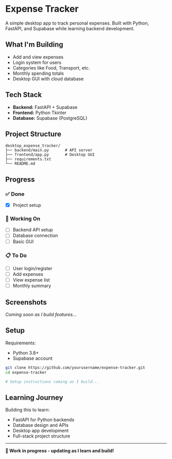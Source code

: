 # Expense Tracker 

A simple desktop app to track personal expenses. Built with Python, FastAPI, and Supabase while learning backend development.

## What I'm Building

- Add and view expenses
- Login system for users  
- Categories like Food, Transport, etc.
- Monthly spending totals
- Desktop GUI with cloud database

## Tech Stack

- **Backend:** FastAPI + Supabase
- **Frontend:** Python Tkinter
- **Database:** Supabase (PostgreSQL)

## Project Structure

```
desktop_expense_tracker/
├── backend/main.py       # API server
├── frontend/app.py       # Desktop GUI
├── requirements.txt
└── README.md
```

## Progress

### ✅ Done
- [x] Project setup

### 🔄 Working On
- [ ] Backend API setup
- [ ] Database connection
- [ ] Basic GUI

### 📋 To Do
- [ ] User login/register
- [ ] Add expenses
- [ ] View expense list
- [ ] Monthly summary

## Screenshots

*Coming soon as I build features...*

## Setup

Requirements:
- Python 3.8+
- Supabase account

```bash
git clone https://github.com/yourusername/expense-tracker.git
cd expense-tracker

# Setup instructions coming as I build...
```

## Learning Journey

Building this to learn:
- FastAPI for Python backends
- Database design and APIs
- Desktop app development
- Full-stack project structure

---

**🚧 Work in progress - updating as I learn and build!**
